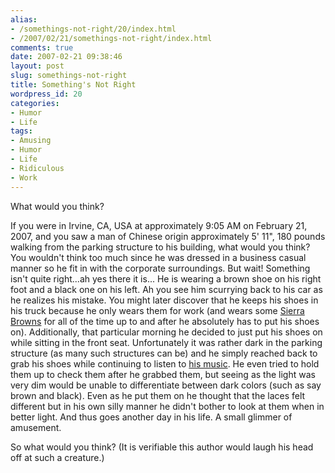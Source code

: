 ```yaml
---
alias:
- /somethings-not-right/20/index.html
- /2007/02/21/somethings-not-right/index.html
comments: true
date: 2007-02-21 09:38:46
layout: post
slug: somethings-not-right
title: Something's Not Right
wordpress_id: 20
categories:
- Humor
- Life
tags:
- Amusing
- Humor
- Life
- Ridiculous
- Work
---
```


What would you think?

If you were in Irvine, CA, USA at approximately 9:05 AM on February 21, 2007, and you saw a man of Chinese origin approximately 5' 11", 180 pounds walking from the parking structure to his building, what would you think?  You wouldn't think too much since he was dressed in a business casual manner so he fit in with the corporate surroundings.  But wait!  Something isn't quite right...ah yes there it is...  He is wearing a brown shoe on his right foot and a black one on his left.  Ah you see him scurrying back to his car as he realizes his mistake.  You might later discover that he keeps his shoes in his truck because he only wears them for work (and wears some [Sierra Browns](http://rainbowsandals.com/zzPremierLeathers.asp#Double%20Layer%20Arch,%20Premier%20Leather) for all of the time up to and after he absolutely has to put his shoes on).  Additionally, that particular morning he decided to just put his shoes on while sitting in the front seat.  Unfortunately it was rather dark in the parking structure (as many such structures can be) and he simply reached back to grab his shoes while continuing to listen to [his music](http://www.amazon.com/gp/product/B00006JJ5B?ie=UTF8&tag=dereksxanga-20&linkCode=as2&camp=1789&creative=9325&creativeASIN=B00006JJ5B).  He even tried to hold them up to check them after he grabbed them, but seeing as the light was very dim would be unable to differentiate between dark colors (such as say brown and black).  Even as he put them on he thought that the laces felt different but in his own silly manner he didn't bother to look at them when in better light.  And thus goes another day in his life.  A small glimmer of amusement.

So what would you think?  (It is verifiable this author would laugh his head off at such a creature.)
